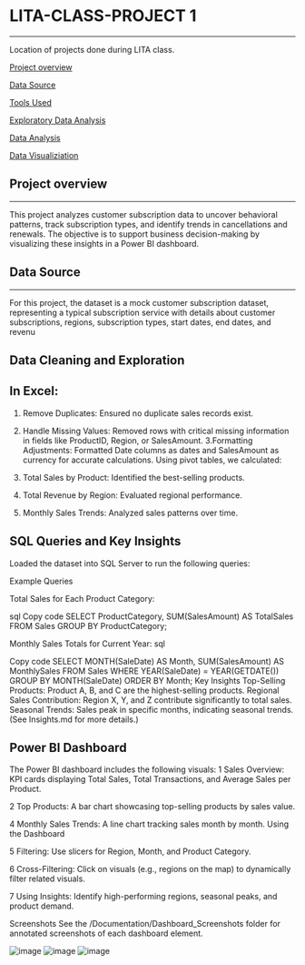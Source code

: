 # LITA-CLASS-PROJECT 1
---
Location of projects done during LITA class.

[Project overview](#project-overview)

[Data Source](#data-source)

[Tools Used](#tools-used)

[Exploratory Data Analysis](#exploratory-data-analysis)

[Data Analysis](#data-analysis)

[Data Visualiziation](#data-visualization)

## Project overview
---
This project analyzes customer subscription data to uncover behavioral patterns, track subscription types, and identify trends in cancellations and renewals. The objective is to support business decision-making by visualizing these insights in a Power BI dashboard.

## Data Source
---
For this project, the dataset is a mock customer subscription dataset, representing a typical subscription service with details about customer subscriptions, regions, subscription types, start dates, end dates, and revenu

## Data Cleaning and Exploration
## In Excel:

1. Remove Duplicates: Ensured no duplicate sales records exist.

2. Handle Missing Values: Removed rows with critical missing information in fields like ProductID, Region, or SalesAmount.
3.Formatting Adjustments: Formatted Date columns as dates and SalesAmount as currency for accurate calculations.
Using pivot tables, we calculated:

4. Total Sales by Product: Identified the best-selling products.
5. Total Revenue by Region: Evaluated regional performance.
6. Monthly Sales Trends: Analyzed sales patterns over time.

## SQL Queries and Key Insights
Loaded the dataset into SQL Server to run the following queries:

Example Queries

Total Sales for Each Product Category:

sql
Copy code
SELECT ProductCategory, SUM(SalesAmount) AS TotalSales
FROM Sales
GROUP BY ProductCategory;

Monthly Sales Totals for Current Year:
sql

Copy code
SELECT MONTH(SaleDate) AS Month, SUM(SalesAmount) AS MonthlySales
FROM Sales
WHERE YEAR(SaleDate) = YEAR(GETDATE())
GROUP BY MONTH(SaleDate)
ORDER BY Month;
Key Insights
Top-Selling Products: Product A, B, and C are the highest-selling products.
Regional Sales Contribution: Region X, Y, and Z contribute significantly to total sales.
Seasonal Trends: Sales peak in specific months, indicating seasonal trends.
(See Insights.md for more details.)

## Power BI Dashboard
The Power BI dashboard includes the following visuals:
1 Sales Overview: KPI cards displaying Total Sales, Total Transactions, and Average Sales per Product.

2 Top Products: A bar chart showcasing top-selling products by sales value.

4 Monthly Sales Trends: A line chart tracking sales month by month.
Using the Dashboard

5 Filtering: Use slicers for Region, Month, and Product Category.

6 Cross-Filtering: Click on visuals (e.g., regions on the map) to dynamically filter related visuals.

7 Using Insights: Identify high-performing regions, seasonal peaks, and product demand.

Screenshots
See the /Documentation/Dashboard_Screenshots folder for annotated screenshots of each dashboard element.

![image](https://github.com/user-attachments/assets/fbc046a2-d175-49c1-bb8f-4c5b0290e7dd)
![image](https://github.com/user-attachments/assets/fcbce09c-c7a2-4d19-818d-a657d8d7e0c2)
![image](https://github.com/user-attachments/assets/2b93ee11-ed60-4083-86a6-6a6642c13858)


